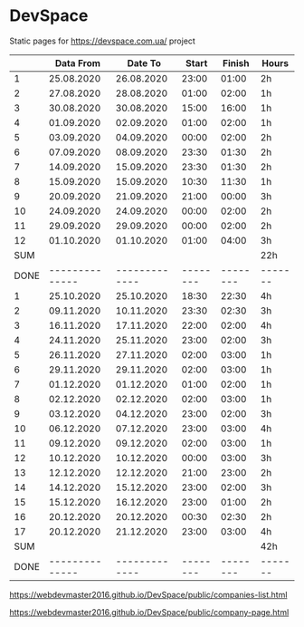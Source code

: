 # DevSpace
Static pages for https://devspace.com.ua/ project

|      | Data From    | Date To     | Start  | Finish | Hours |
| ---- | ------------ | ----------- | ------ | ------ | ----- |
|  1   | 25.08.2020   | 26.08.2020  | 23:00  | 01:00  | 2h    |
|  2   | 27.08.2020   | 28.08.2020  | 01:00  | 02:00  | 1h    |
|  3   | 30.08.2020   | 30.08.2020  | 15:00  | 16:00  | 1h    |
|  4   | 01.09.2020   | 02.09.2020  | 01:00  | 02:00  | 1h    |
|  5   | 03.09.2020   | 04.09.2020  | 00:00  | 02:00  | 2h    |
|  6   | 07.09.2020   | 08.09.2020  | 23:30  | 01:30  | 2h    |
|  7   | 14.09.2020   | 15.09.2020  | 23:30  | 01:30  | 2h    |
|  8   | 15.09.2020   | 15.09.2020  | 10:30  | 11:30  | 1h    |
|  9   | 20.09.2020   | 21.09.2020  | 21:00  | 00:00  | 3h    |
| 10   | 24.09.2020   | 24.09.2020  | 00:00  | 02:00  | 2h    |
| 11   | 29.09.2020   | 29.09.2020  | 00:00  | 02:00  | 2h    |
| 12   | 01.10.2020   | 01.10.2020  | 01:00  | 04:00  | 3h    |
| SUM  |              |             |        |        | 22h   |
| DONE |--------------|-------------|--------|--------|-------|
|  1   | 25.10.2020   | 25.10.2020  | 18:30  | 22:30  | 4h    |
|  2   | 09.11.2020   | 10.11.2020  | 23:30  | 02:30  | 3h    |
|  3   | 16.11.2020   | 17.11.2020  | 22:00  | 02:00  | 4h    |
|  4   | 24.11.2020   | 25.11.2020  | 23:00  | 02:00  | 3h    |
|  5   | 26.11.2020   | 27.11.2020  | 02:00  | 03:00  | 1h    |
|  6   | 29.11.2020   | 29.11.2020  | 02:00  | 03:00  | 1h    |
|  7   | 01.12.2020   | 01.12.2020  | 01:00  | 02:00  | 1h    |
|  8   | 02.12.2020   | 02.12.2020  | 02:00  | 03:00  | 1h    |
|  9   | 03.12.2020   | 04.12.2020  | 23:00  | 02:00  | 3h    |
|  10  | 06.12.2020   | 07.12.2020  | 23:00  | 03:00  | 4h    |
|  11  | 09.12.2020   | 09.12.2020  | 02:00  | 03:00  | 1h    |
|  12  | 10.12.2020   | 10.12.2020  | 00:00  | 03:00  | 3h    |
|  13  | 12.12.2020   | 12.12.2020  | 21:00  | 23:00  | 2h    |
|  14  | 14.12.2020   | 15.12.2020  | 23:00  | 02:00  | 3h    |
|  15  | 15.12.2020   | 16.12.2020  | 23:00  | 01:00  | 2h    |
|  16  | 20.12.2020   | 20.12.2020  | 00:30  | 02:30  | 2h    |
|  17  | 20.12.2020   | 21.12.2020  | 23:00  | 03:00  | 4h    |
| SUM  |              |             |        |        | 42h   |
| DONE |--------------|-------------|--------|--------|-------|

https://webdevmaster2016.github.io/DevSpace/public/companies-list.html

https://webdevmaster2016.github.io/DevSpace/public/company-page.html
